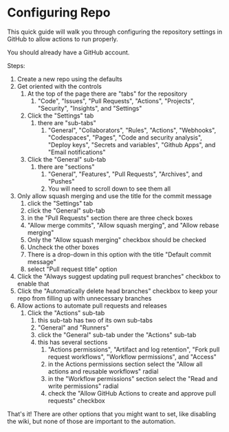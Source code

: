 # Configuring Repo

This quick guide will walk you through configuring the repository settings in GitHub to allow actions to run properly.

You should already have a GitHub account.

Steps:

1. Create a new repo using the defaults
2. Get oriented with the controls
   1. At the top of the page there are "tabs" for the repository
      1. "Code", "Issues", "Pull Requests", "Actions", "Projects", "Security", "Insights", and "Settings"
   2. Click the "Settings" tab
      1. there are "sub-tabs"
         1. "General", "Collaborators", "Rules", "Actions", "Webhooks", "Codespaces", "Pages", "Code and security analysis", "Deploy keys", "Secrets and variables", "Github Apps", and "Email notifications"
   3. Click the "General" sub-tab
      1. there are "sections"
         1. "General", "Features", "Pull Requests", "Archives", and "Pushes"
         2. You will need to scroll down to see them all
3. Only allow squash merging and use the title for the commit message
   1. click the "Settings" tab
   2. click the "General" sub-tab
   3. in the "Pull Requests" section there are three check boxes
   4. "Allow merge commits", "Allow squash merging", and "Allow rebase merging"
   5. Only the "Allow squash merging" checkbox should be checked
   6. Uncheck the other boxes
   7. There is a drop-down in this option with the title "Default commit message"
   8. select "Pull request title" option
4. Click the "Always suggest updating pull request branches" checkbox to enable that
5. Click the "Automatically delete head branches" checkbox to keep your repo from filling up with unnecessary branches
6. Allow actions to automate pull requests and releases
   1. Click the "Actions" sub-tab
      1. this sub-tab has two of its own sub-tabs
      2. "General" and "Runners"
      3. click the "General" sub-tab under the "Actions" sub-tab
      4. this has several sections
         1. "Actions permissions", "Artifact and log retention", "Fork pull request workflows", "Workflow permissions", and "Access"
         2. in the Actions permissions section select the "Allow all actions and reusable workflows" radial
         3. in the "Workflow permissions" section select the "Read and write permissions" radial
         4. check the "Allow GitHub Actions to create and approve pull requests" checkbox

That's it! There are other options that you might want to set, like disabling the wiki, but none of those are important to the automation.
